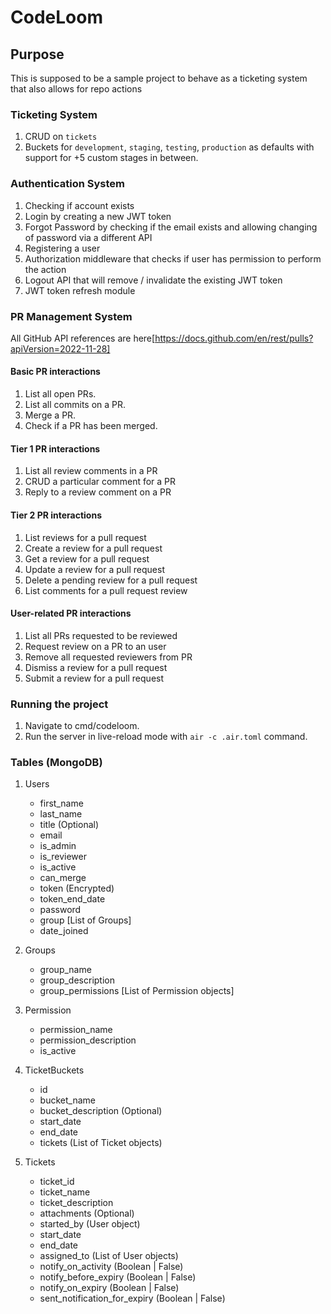 # CodeLoom

## Purpose
This is supposed to be a sample project to behave as a ticketing system that also allows for repo actions


### Ticketing System
1. CRUD on `tickets`
2. Buckets for `development`, `staging`, `testing`, `production` as defaults with support for +5 custom stages in between.



### Authentication System
1. Checking if account exists
2. Login by creating a new JWT token
3. Forgot Password by checking if the email exists and allowing changing of password via a different API
4. Registering a user 
5. Authorization middleware that checks if user has permission to perform the action
6. Logout API that will remove / invalidate the existing JWT token
7. JWT token refresh module



### PR Management System 

All GitHub API references are here[https://docs.github.com/en/rest/pulls?apiVersion=2022-11-28]

#### Basic PR interactions
1. List all open PRs.
2. List all commits on a PR.
3. Merge a PR.
4. Check if a PR has been merged. 

#### Tier 1 PR interactions
1. List all review comments in a PR
2. CRUD a particular comment for a PR
3. Reply to a review comment on a PR

#### Tier 2 PR interactions
1. List reviews for a pull request
2. Create a review for a pull request
3. Get a review for a pull request
4. Update a review for a pull request
5. Delete a pending review for a pull request
6. List comments for a pull request review


#### User-related PR interactions
1. List all PRs requested to be reviewed
2. Request review on a PR to an user
3. Remove all requested reviewers from PR
4. Dismiss a review for a pull request
5. Submit a review for a pull request


### Running the project
1. Navigate to cmd/codeloom.
2. Run the server in live-reload mode with `air -c .air.toml` command.


### Tables (MongoDB)

1. Users
    - first_name
    - last_name
    - title (Optional)
    - email
    - is_admin
    - is_reviewer
    - is_active
    - can_merge
    - token (Encrypted)
    - token_end_date
    - password
    - group [List of Groups]
    - date_joined

2. Groups
    - group_name
    - group_description
    - group_permissions [List of Permission objects]

3. Permission
    - permission_name
    - permission_description
    - is_active

4. TicketBuckets
    - id
    - bucket_name
    - bucket_description (Optional)
    - start_date
    - end_date
    - tickets (List of Ticket objects)

5. Tickets
    - ticket_id
    - ticket_name
    - ticket_description
    - attachments (Optional)
    - started_by (User object)
    - start_date
    - end_date
    - assigned_to (List of User objects)
    - notify_on_activity (Boolean | False)
    - notify_before_expiry (Boolean | False)
    - notify_on_expiry (Boolean | False)
    - sent_notification_for_expiry (Boolean | False)


